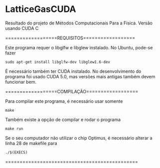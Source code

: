 LatticeGasCUDA
==============

Resultado do projeto de Métodos Computacionais Para a Física. Versão usando CUDA C

==================REQUISITOS==================

Este programa requer o libglfw e libglew instalado. No Ubuntu, pode-se fazer

	sudo apt-get install libglfw-dev libglew1.6-dev

É necessário também ter CUDA instalado. No desenvolvimento do programa foi usado CUDA 5.0, mas versões mais antigas também devem funcionar bem.

==================COMPILAÇÃO==================

Para compilar este programa, é necessário usar somente

	make

Também existe a opção de compilar e rodar o programa

	make run

Se o seu computador não utilizar o chip Optimus, é necessário alterar a linha 28 de makefile para

	./$(EXECS)

==============================================
